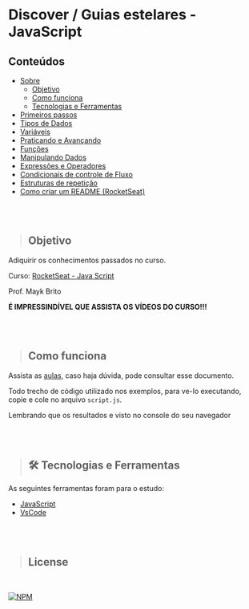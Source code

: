 # Discover / Guias estelares - JavaScript

## **Conteúdos**
<!--ts-->

- [Sobre](./sobre)
  - [Objetivo](#objetivo)
  - [Como funciona](#comoFunciona)
  - [Tecnologias e Ferramentas](#tecnologiasFerramentas)
- [Primeiros passos](./Readme/PrimeirosPassos.md)
- [Tipos de Dados](./Readme/TiposDeDados.md)
- [Variáveis](./Readme/variaveis.md)
- [Praticando e Avançando](./Readme/PraticandoAvancando.md)
- [Funções](./Readme/Funcoes.md)
- [Manipulando Dados](./Readme/ManipulandoDados.md)
- [Expressões e Operadores](./Readme/ExpressoesOperadores.md)
- [Condicionais de controle de Fluxo](./Readme/CondicionaisControFluxo.md)
- [Estruturas de repetição](./Readme/EstruturaRepetição.md)
- [Como criar um README (RocketSeat)](https://blog.rocketseat.com.br/como-fazer-um-bom-readme/)

<!--te-->

<br><br>

> ## **Objetivo**

Adiquirir os conhecimentos passados no curso.

Curso: [RocketSeat - Java Script](https://app.rocketseat.com.br/node/o-guia-estelar-de-java-script)

Prof. Mayk Brito

**É IMPRESSINDÍVEL QUE ASSISTA OS VÍDEOS DO CURSO!!!**

<br><br>

> ## **Como funciona**

Assista as [aulas](https://app.rocketseat.com.br/node/o-guia-estelar-de-java-script), caso haja dúvida, pode consultar esse documento.

Todo trecho de código utilizado nos exemplos, para ve-lo executando, copie e cole no arquivo `script.js`.

Lembrando que os resultados e visto no console do seu navegador

<br><br>

<a id="tecnologiasFerramentas"></a>

> ## **🛠 Tecnologias e Ferramentas**

As seguintes ferramentas foram para o estudo:

- [JavaScript](https://developer.mozilla.org/pt-BR/docs/Web/JavaScript)
- [VsCode](https://code.visualstudio.com/)

<br><br>

> ## **License**

<br>

[![NPM](https://img.shields.io/apm/l/react)](https://github.com/epapini/Discover-GuiaEstelares-JavaScript/blob/main/Readme/LICENSE)
